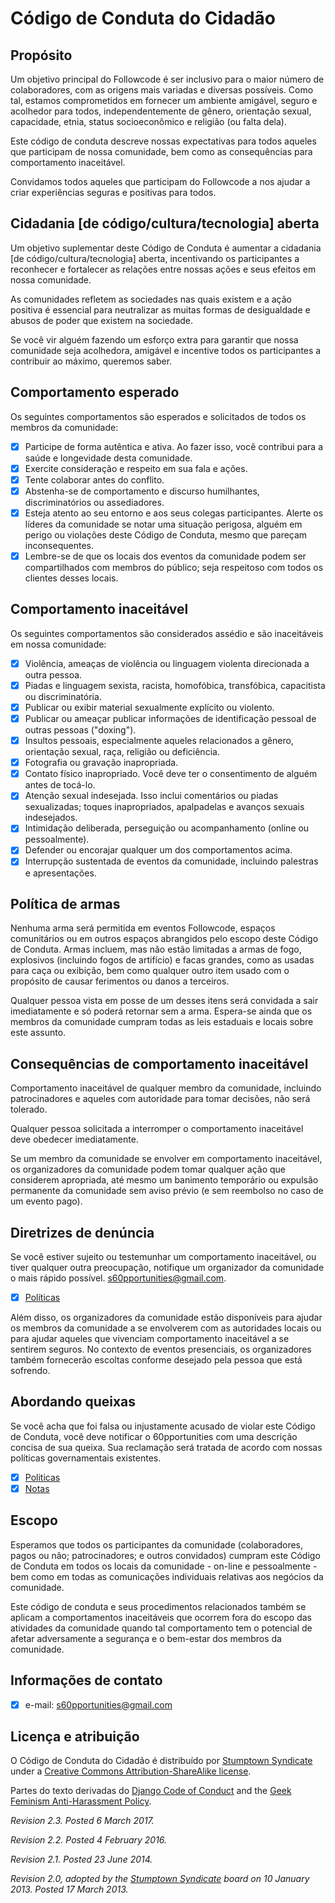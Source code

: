 # Código de Conduta do Cidadão
## Propósito
Um objetivo principal do Followcode é ser inclusivo para o maior número de colaboradores, com as origens mais variadas e diversas possíveis. Como tal, estamos comprometidos em fornecer um ambiente amigável, seguro e acolhedor para todos, independentemente de gênero, orientação sexual, capacidade, etnia, status socioeconômico e religião (ou falta dela).

Este código de conduta descreve nossas expectativas para todos aqueles que participam de nossa comunidade, bem como as consequências para comportamento inaceitável.

Convidamos todos aqueles que participam do Followcode a nos ajudar a criar experiências seguras e positivas para todos.

## Cidadania [de código/cultura/tecnologia] aberta
Um objetivo suplementar deste Código de Conduta é aumentar a cidadania [de código/cultura/tecnologia] aberta, incentivando os participantes a reconhecer e fortalecer as relações entre nossas ações e seus efeitos em nossa comunidade.

As comunidades refletem as sociedades nas quais existem e a ação positiva é essencial para neutralizar as muitas formas de desigualdade e abusos de poder que existem na sociedade.

Se você vir alguém fazendo um esforço extra para garantir que nossa comunidade seja acolhedora, amigável e incentive todos os participantes a contribuir ao máximo, queremos saber.

## Comportamento esperado
Os seguintes comportamentos são esperados e solicitados de todos os membros da comunidade:

- [x] Participe de forma autêntica e ativa. Ao fazer isso, você contribui para a saúde e longevidade desta comunidade.
- [x] Exercite consideração e respeito em sua fala e ações.
- [x] Tente colaborar antes do conflito.
- [x] Abstenha-se de comportamento e discurso humilhantes, discriminatórios ou assediadores.
- [x] Esteja atento ao seu entorno e aos seus colegas participantes. Alerte os líderes da comunidade se notar uma situação perigosa, alguém em perigo ou violações deste Código de Conduta, mesmo que pareçam inconsequentes.
- [x] Lembre-se de que os locais dos eventos da comunidade podem ser compartilhados com membros do público; seja respeitoso com todos os clientes desses locais.

## Comportamento inaceitável
Os seguintes comportamentos são considerados assédio e são inaceitáveis ​​em nossa comunidade:

- [x] Violência, ameaças de violência ou linguagem violenta direcionada a outra pessoa.
- [x] Piadas e linguagem sexista, racista, homofóbica, transfóbica, capacitista ou discriminatória.
- [x] Publicar ou exibir material sexualmente explícito ou violento.
- [x] Publicar ou ameaçar publicar informações de identificação pessoal de outras pessoas ("doxing").
- [x] Insultos pessoais, especialmente aqueles relacionados a gênero, orientação sexual, raça, religião ou deficiência.
- [x] Fotografia ou gravação inapropriada.
- [x] Contato físico inapropriado. Você deve ter o consentimento de alguém antes de tocá-lo.
- [x] Atenção sexual indesejada. Isso inclui comentários ou piadas sexualizadas; toques inapropriados, apalpadelas e avanços sexuais indesejados.
- [x] Intimidação deliberada, perseguição ou acompanhamento (online ou pessoalmente).
- [x] Defender ou encorajar qualquer um dos comportamentos acima.
- [x] Interrupção sustentada de eventos da comunidade, incluindo palestras e apresentações.

## Política de armas
Nenhuma arma será permitida em eventos Followcode, espaços comunitários ou em outros espaços abrangidos pelo escopo deste Código de Conduta. Armas incluem, mas não estão limitadas a armas de fogo, explosivos (incluindo fogos de artifício) e facas grandes, como as usadas para caça ou exibição, bem como qualquer outro item usado com o propósito de causar ferimentos ou danos a terceiros.

Qualquer pessoa vista em posse de um desses itens será convidada a sair imediatamente e só poderá retornar sem a arma. Espera-se ainda que os membros da comunidade cumpram todas as leis estaduais e locais sobre este assunto.

## Consequências de comportamento inaceitável
Comportamento inaceitável de qualquer membro da comunidade, incluindo patrocinadores e aqueles com autoridade para tomar decisões, não será tolerado.

Qualquer pessoa solicitada a interromper o comportamento inaceitável deve obedecer imediatamente.

Se um membro da comunidade se envolver em comportamento inaceitável, os organizadores da comunidade podem tomar qualquer ação que considerem apropriada, até mesmo um banimento temporário ou expulsão permanente da comunidade sem aviso prévio (e sem reembolso no caso de um evento pago).

## Diretrizes de denúncia
Se você estiver sujeito ou testemunhar um comportamento inaceitável, ou tiver qualquer outra preocupação, notifique um organizador da comunidade o mais rápido possível. s60pportunities@gmail.com.

- [x] [Políticas](politicas/reporting_guidelines)

Além disso, os organizadores da comunidade estão disponíveis para ajudar os membros da comunidade a se envolverem com as autoridades locais ou para ajudar aqueles que vivenciam comportamento inaceitável a se sentirem seguros. No contexto de eventos presenciais, os organizadores também fornecerão escoltas conforme desejado pela pessoa que está sofrendo.

## Abordando queixas
Se você acha que foi falsa ou injustamente acusado de violar este Código de Conduta, você deve notificar o 60pportunities com uma descrição concisa de sua queixa. Sua reclamação será tratada de acordo com nossas políticas governamentais existentes.

- [x] [Politicas](politicas/politicas)
- [x] [Notas](politicas/notas)

## Escopo
Esperamos que todos os participantes da comunidade (colaboradores, pagos ou não; patrocinadores; e outros convidados) cumpram este Código de Conduta em todos os locais da comunidade - on-line e pessoalmente - bem como em todas as comunicações individuais relativas aos negócios da comunidade.

Este código de conduta e seus procedimentos relacionados também se aplicam a comportamentos inaceitáveis ​​que ocorrem fora do escopo das atividades da comunidade quando tal comportamento tem o potencial de afetar adversamente a segurança e o bem-estar dos membros da comunidade.

## Informações de contato

- [x] e-mail: s60pportunities@gmail.com

## Licença e atribuição
O Código de Conduta do Cidadão é distribuído por [Stumptown Syndicate](http://stumptownsyndicate.org) under a [Creative Commons Attribution-ShareAlike license](http://creativecommons.org/licenses/by-sa/3.0/).

Partes do texto derivadas do [Django Code of Conduct](https://www.djangoproject.com/conduct/) and the [Geek Feminism Anti-Harassment Policy](http://geekfeminism.wikia.com/wiki/Conference_anti-harassment/Policy).

_Revision 2.3. Posted 6 March 2017._

_Revision 2.2. Posted 4 February 2016._

_Revision 2.1. Posted 23 June 2014._

_Revision 2.0, adopted by the [Stumptown Syndicate](http://stumptownsyndicate.org) board on 10 January 2013. Posted 17 March 2013._
